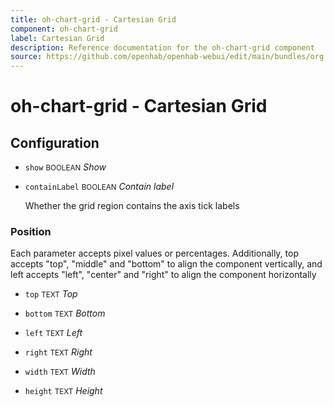 ```yaml
---
title: oh-chart-grid - Cartesian Grid
component: oh-chart-grid
label: Cartesian Grid
description: Reference documentation for the oh-chart-grid component
source: https://github.com/openhab/openhab-webui/edit/main/bundles/org.openhab.ui/doc/components/oh-chart-grid.md
---
```


# oh-chart-grid - Cartesian Grid

<!-- GENERATED componentDescription -->

<!-- GENERATED /componentDescription -->

## Configuration

<!-- GENERATED props -->

- `show` <small>BOOLEAN</small> _Show_

- `containLabel` <small>BOOLEAN</small> _Contain label_

  Whether the grid region contains the axis tick labels

### Position

Each parameter accepts pixel values or percentages. Additionally, top accepts "top", "middle" and "bottom" to align the component vertically, and left accepts "left", "center" and "right" to align the component horizontally


- `top` <small>TEXT</small> _Top_

- `bottom` <small>TEXT</small> _Bottom_

- `left` <small>TEXT</small> _Left_

- `right` <small>TEXT</small> _Right_

- `width` <small>TEXT</small> _Width_

- `height` <small>TEXT</small> _Height_

<!-- GENERATED /props -->
